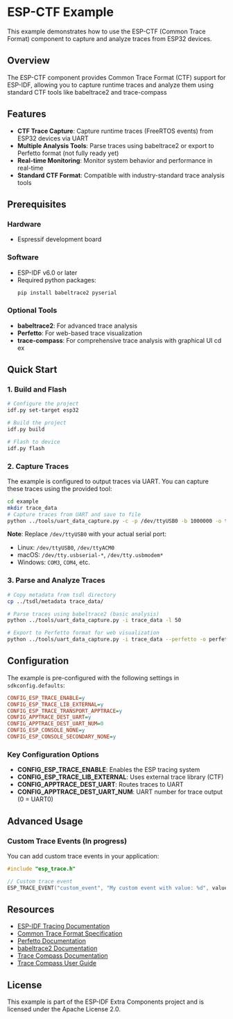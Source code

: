 # ESP-CTF Example

This example demonstrates how to use the ESP-CTF (Common Trace Format) component to capture and analyze traces from ESP32 devices.

## Overview

The ESP-CTF component provides Common Trace Format (CTF) support for ESP-IDF, allowing you to capture runtime traces and analyze them using standard CTF tools like babeltrace2 and trace-compass

## Features

- **CTF Trace Capture**: Capture runtime traces (FreeRTOS events) from ESP32 devices via UART
- **Multiple Analysis Tools**: Parse traces using babeltrace2 or export to Perfetto format (not fully ready yet)
- **Real-time Monitoring**: Monitor system behavior and performance in real-time
- **Standard CTF Format**: Compatible with industry-standard trace analysis tools

## Prerequisites

### Hardware
- Espressif development board

### Software
- ESP-IDF v6.0 or later
- Required python packages:
  ```bash
  pip install babeltrace2 pyserial
  ```

### Optional Tools
- **babeltrace2**: For advanced trace analysis
- **Perfetto**: For web-based trace visualization
- **trace-compass**: For comprehensive trace analysis with graphical UI 
cd ex
## Quick Start

### 1. Build and Flash

```bash
# Configure the project
idf.py set-target esp32

# Build the project
idf.py build

# Flash to device
idf.py flash
```

### 2. Capture Traces

The example is configured to output traces via UART. You can capture these traces using the provided tool:

```bash
cd example
mkdir trace_data
# Capture traces from UART and save to file
python ../tools/uart_data_capture.py -c -p /dev/ttyUSB0 -b 1000000 -o trace_data/trace.dat
```

**Note**: Replace `/dev/ttyUSB0` with your actual serial port:
- Linux: `/dev/ttyUSB0`, `/dev/ttyACM0`
- macOS: `/dev/tty.usbserial-*`, `/dev/tty.usbmodem*`
- Windows: `COM3`, `COM4`, etc.

### 3. Parse and Analyze Traces

```bash
# Copy metadata from tsdl directory
cp ../tsdl/metadata trace_data/

# Parse traces using babeltrace2 (basic analysis)
python ../tools/uart_data_capture.py -i trace_data -l 50

# Export to Perfetto format for web visualization
python ../tools/uart_data_capture.py -i trace_data --perfetto -o perfetto_trace.json
```

## Configuration

The example is pre-configured with the following settings in `sdkconfig.defaults`:

```ini
CONFIG_ESP_TRACE_ENABLE=y
CONFIG_ESP_TRACE_LIB_EXTERNAL=y
CONFIG_ESP_TRACE_TRANSPORT_APPTRACE=y
CONFIG_APPTRACE_DEST_UART=y
CONFIG_APPTRACE_DEST_UART_NUM=0
CONFIG_ESP_CONSOLE_NONE=y
CONFIG_ESP_CONSOLE_SECONDARY_NONE=y
```

### Key Configuration Options

- **CONFIG_ESP_TRACE_ENABLE**: Enables the ESP tracing system
- **CONFIG_ESP_TRACE_LIB_EXTERNAL**: Uses external trace library (CTF)
- **CONFIG_APPTRACE_DEST_UART**: Routes traces to UART
- **CONFIG_APPTRACE_DEST_UART_NUM**: UART number for trace output (0 = UART0)

## Advanced Usage

### Custom Trace Events (In progress)

You can add custom trace events in your application:

```c
#include "esp_trace.h"

// Custom trace event
ESP_TRACE_EVENT("custom_event", "My custom event with value: %d", value);
```

## Resources

- [ESP-IDF Tracing Documentation](https://docs.espressif.com/projects/esp-idf/en/latest/esp32/api-guides/tools/idf-monitor.html#idf-monitor-tracing)
- [Common Trace Format Specification](https://diamond.org/ctf/)
- [Perfetto Documentation](https://perfetto.dev/docs/)
- [babeltrace2 Documentation](https://babeltrace.org/docs/v2.0/)
- [Trace Compass Documentation](https://www.eclipse.org/tracecompass/)
- [Trace Compass User Guide](https://archive.eclipse.org/tracecompass/doc/stable/org.eclipse.tracecompass.doc.user/User-Guide.html)

## License

This example is part of the ESP-IDF Extra Components project and is licensed under the Apache License 2.0.